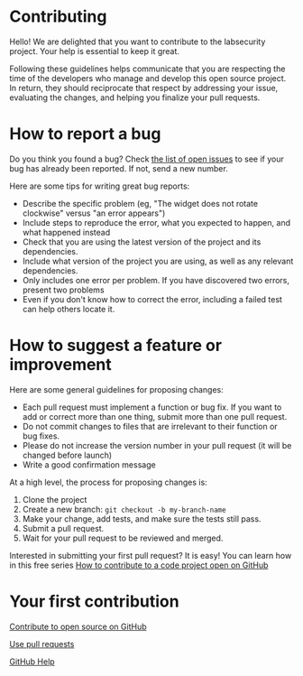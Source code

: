 # Contributing

Hello! We are delighted that you want to contribute to the labsecurity project. Your help is essential to keep it great.

Following these guidelines helps communicate that you are respecting the time of the developers who manage and develop this open source project. In return, they should reciprocate that respect by addressing your issue, evaluating the changes, and helping you finalize your pull requests.

# How to report a bug

Do you think you found a bug? Check [the list of open issues](https://github.com/dylan14567/labsecurity/issues) to see if your bug has already been reported. If not, send a new number.

Here are some tips for writing great bug reports:

* Describe the specific problem (eg, "The widget does not rotate clockwise" versus "an error appears")
* Include steps to reproduce the error, what you expected to happen, and what happened instead
* Check that you are using the latest version of the project and its dependencies.
* Include what version of the project you are using, as well as any relevant dependencies.
* Only includes one error per problem. If you have discovered two errors, present two problems
* Even if you don't know how to correct the error, including a failed test can help others locate it.

# How to suggest a feature or improvement

Here are some general guidelines for proposing changes:

* Each pull request must implement a function or bug fix. If you want to add or correct more than one thing, submit more than one pull request.
* Do not commit changes to files that are irrelevant to their function or bug fixes.
* Please do not increase the version number in your pull request (it will be changed before launch)
* Write a good confirmation message

At a high level, the process for proposing changes is:

1. Clone the project
2. Create a new branch: ``` git checkout -b my-branch-name ```
3. Make your change, add tests, and make sure the tests still pass.
4. Submit a pull request.
5. Wait for your pull request to be reviewed and merged.

Interested in submitting your first pull request? It is easy! You can learn how in this free series [How to contribute to a code project open on GitHub](https://app.egghead.io/series/how-to-contribute-to-an-open-source-project-on-github)  

# Your first contribution

[Contribute to open source on GitHub](https://guides.github.com/activities/contributing-to-open-source) 

[Use pull requests](https://help.github.com/articles/using-pull-requests) 

[GitHub Help](https://help.github.com) 
